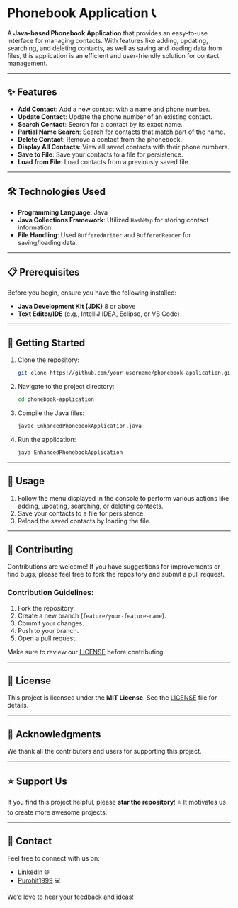 
# Phonebook Application 📞

A **Java-based Phonebook Application** that provides an easy-to-use interface for managing contacts. With features like adding, updating, searching, and deleting contacts, as well as saving and loading data from files, this application is an efficient and user-friendly solution for contact management.

---

## ✨ Features

- **Add Contact**: Add a new contact with a name and phone number.
- **Update Contact**: Update the phone number of an existing contact.
- **Search Contact**: Search for a contact by its exact name.
- **Partial Name Search**: Search for contacts that match part of the name.
- **Delete Contact**: Remove a contact from the phonebook.
- **Display All Contacts**: View all saved contacts with their phone numbers.
- **Save to File**: Save your contacts to a file for persistence.
- **Load from File**: Load contacts from a previously saved file.

---

## 🛠️ Technologies Used

- **Programming Language**: Java
- **Java Collections Framework**: Utilized `HashMap` for storing contact information.
- **File Handling**: Used `BufferedWriter` and `BufferedReader` for saving/loading data.

---

## 📋 Prerequisites

Before you begin, ensure you have the following installed:

- **Java Development Kit (JDK)** 8 or above
- **Text Editor/IDE** (e.g., IntelliJ IDEA, Eclipse, or VS Code)

---

## 🚀 Getting Started

1. Clone the repository:

   ```bash
   git clone https://github.com/your-username/phonebook-application.git
   ```

2. Navigate to the project directory:

   ```bash
   cd phonebook-application
   ```

3. Compile the Java files:

   ```bash
   javac EnhancedPhonebookApplication.java
   ```

4. Run the application:

   ```bash
   java EnhancedPhonebookApplication
   ```

---

## 📖 Usage

1. Follow the menu displayed in the console to perform various actions like adding, updating, searching, or deleting contacts.
2. Save your contacts to a file for persistence.
3. Reload the saved contacts by loading the file.

---

## 🤝 Contributing

Contributions are welcome! If you have suggestions for improvements or find bugs, please feel free to fork the repository and submit a pull request.

### Contribution Guidelines:

1. Fork the repository.
2. Create a new branch (`feature/your-feature-name`).
3. Commit your changes.
4. Push to your branch.
5. Open a pull request.

Make sure to review our [LICENSE](LICENSE) before contributing.

---

## 📜 License

This project is licensed under the **MIT License**. See the [LICENSE](LICENSE) file for details.

---

## 🌟 Acknowledgments

We thank all the contributors and users for supporting this project.

---

## ⭐ Support Us

If you find this project helpful, please **star the repository**! ⭐ It motivates us to create more awesome projects.

---

## 📱 Contact

Feel free to connect with us on:

- [LinkedIn](https://www.linkedin.com/in/param-p-370616310/) 🌐
- [Purohit1999](https://github.com/Purohit1999) 💻

We’d love to hear your feedback and ideas!
```

